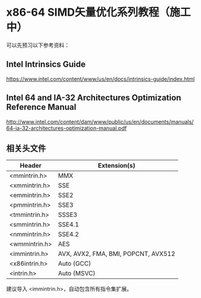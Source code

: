 # x86-64 SIMD矢量优化系列教程（施工中）

可以先预习以下参考资料：

## Intel Intrinsics Guide

https://www.intel.com/content/www/us/en/docs/intrinsics-guide/index.html

## Intel 64 and IA-32 Architectures Optimization Reference Manual

http://www.intel.com/content/dam/www/public/us/en/documents/manuals/64-ia-32-architectures-optimization-manual.pdf

## 相关头文件

| Header        | Extension(s)                        |
|---------------|-------------------------------------|
| <mmintrin.h>  | MMX                                 |
| <xmmintrin.h> | SSE                                 |
| <emmintrin.h> | SSE2                                |
| <pmmintrin.h> | SSE3                                |
| <tmmintrin.h> | SSSE3                               |
| <smmintrin.h> | SSE4.1                              |
| <nmmintrin.h> | SSE4.2                              |
| <wmmintrin.h> | AES                                 |
| <immintrin.h> | AVX, AVX2, FMA, BMI, POPCNT, AVX512 |
| <x86intrin.h> | Auto (GCC)                          |
| <intrin.h>    | Auto (MSVC)                         |

建议导入 <immintrin.h>，自动包含所有指令集扩展。
